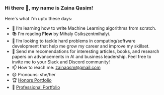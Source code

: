 ### Hi there 👋, my name is Zaina Qasim!

Here's what I'm upto these days:

- 🌱 I’m learning how to write Machine Learning algorithms from scratch.
- 📚 I'm reading **Flow** by Mihaly Csikszentmihalyi.
- 🤔 I’m looking to tackle hard problems in computing/software development that help me grow my career and improve my skillset.
- 📧 Send me recomendations for interesting articles, books, and research papers on advancements in AI and business leadership. Feel free to invite me to your Slack and Discord community! 
- 📫 How to reach me: zainaqsm@gmail.com
- 😄 Pronouns: she/her
- 🏆 [Honors Portfolio](https://sites.google.com/view/zaina-qasim/home)
- 💼 [Professional Portfolio](https://qasimza.github.io/)
<!--
- ⚡ Fun fact: ...
- 💬 Ask me about ...
-->
